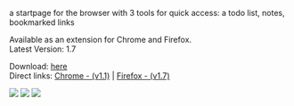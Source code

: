 a startpage for the browser with 3 tools for quick access: a todo list, notes,  bookmarked links <br>

Available as an extension for Chrome and Firefox. <br>
Latest Version: 1.7 <br>

Download: <a href="https://elegant-sp.netlify.app">here</a> <br>
Direct links: <a href="https://chrome.google.com/webstore/detail/elegant-startage-new-tab/fkmdkhphahhokkbocjgdpoeikggpnfel?hl=el">Chrome - (v1.1)</a> | <a href="https://addons.mozilla.org/en-US/firefox/addon/elegant-startage-new-tab/"> Firefox - (v1.7)</a>

<img src="https://raw.githubusercontent.com/thomaidistheo/elegant-startpage/main/assets/screenshots/theme-screenshot.png">

<img src="https://raw.githubusercontent.com/thomaidistheo/elegant-startpage/main/assets/screenshots/dark_mode_screenshot.jpg">


<img src="https://raw.githubusercontent.com/thomaidistheo/elegant-startpage/main/assets/screenshots/light_mode_screenshot.jpg">

